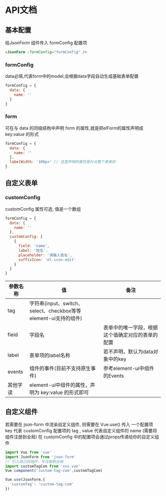 # API文档

## 基本配置
给JsonForm 组件传入 formConfig 配置项
```html
<JsonForm :formConfig="formConfig" />
```

### formConfig  
data必填,代表form中的model,会根据data字段自动生成基础表单配置
```js {2-4}
formConfig = {
  data: {
    name: ''
  }
}
```

### form  
可在与 data 的同级结构中声明 form 的属性,就是把elForm的属性声明成 key:value 的形式
```js {5}
formConfig = {
  data: {
    name: ''
  },
  labelWidth: '100px' // 这里声明的属性是针对整个表单的
}
```

## 自定义表单

### customConfig
customConfig 属性可选, 值是一个数组
```js {5-12}
formConfig = {
  data: {
    name: ''
  },
  customConfig: [
    {
      field: 'name',
      label: '姓名',
      placeholder: '请输入姓名',
      suffixIcon: 'el-icon-edit'
    }
  ]
}
```
|  参数名称   | 值  | 备注  |
|  ---- | ----  | --- |
| tag  | 字符串(input、switch、select、checkbox等等element-ui支持的组件) |
| field  | 字段名 | 表单中的唯一字段，根据这个值确定对应的表单的配置 |
| label | 表单项的label名称 | 若不声明，默认为data对象中的key |
| events | 组件的事件(目前不支持原生事件) | 参考element-ui中组件的Events |
| 其他字读 | element-ui中组件的属性，声明为 key:value 的形式即可 |

## 自定义组件
若需要在 json-form 中渲染自定义组件, 则需要在 Vue.use() 传入 一个配置项  
key 代表 customConfig 配置项的 tag , value 代表自定义组件的 name (需要将组件注册到全局)
在 customConfig 中的配置项会通过props传递给你的自定义组件
```js
import Vue from 'vue'
import JsonForm from 'json-form'
// 引入自己的组件，并注册到全局
import customTagCom from 'xxx.vue'
Vue.component('custom-tag-com',customTagCom)

Vue.use(JsonForm,{
  'customTag': 'custom-tag-com'
})
```